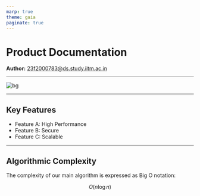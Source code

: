 ```yaml
---
marp: true
theme: gaia
paginate: true
---
```


# Product Documentation

**Author:** 23f2000783@ds.study.iitm.ac.in

---

![bg](https://images.unsplash.com/photo-1517694712202-14dd9538aa97)

---

## Key Features

-   Feature A: High Performance
-   Feature B: Secure
-   Feature C: Scalable

---

## Algorithmic Complexity

The complexity of our main algorithm is expressed as Big O notation:

$$ O(n \log n) $$